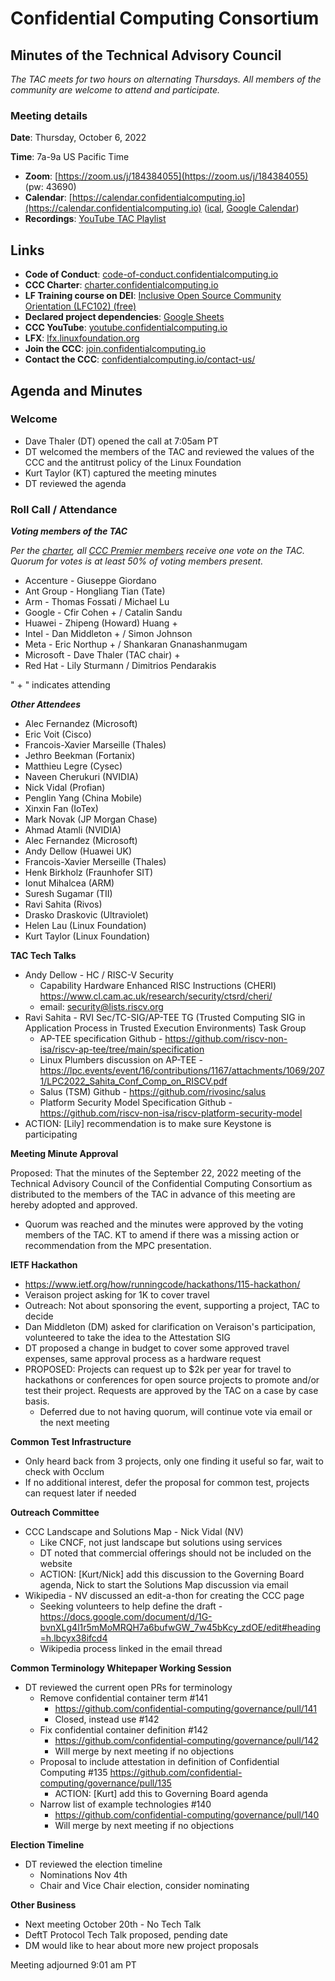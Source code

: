 # Confidential Computing Consortium

## Minutes of the Technical Advisory Council

*The TAC meets for two hours on alternating Thursdays. All members of the community are welcome to attend and participate.*

### Meeting details

**Date**: Thursday, October 6, 2022

**Time**: 7a-9a US Pacific Time

* **Zoom**: [https://zoom.us/j/184384055](https://zoom.us/j/184384055) (pw: 43690)
* **Calendar**: [https://calendar.confidentialcomputing.io](https://calendar.confidentialcomputing.io) ([ical](https://calendar.google.com/calendar/ical/c_c0pcihr7n2n1k3a38i32d9ag10%40group.calendar.google.com/public/basic.ics), [Google Calendar](https://calendar.google.com/calendar/u/0/r?cid=c_c0pcihr7n2n1k3a38i32d9ag10@group.calendar.google.com))
* **Recordings**: [YouTube TAC Playlist](https://www.youtube.com/playlist?list=PLmfkUJc39uMjaB_I1dYW72I44kr9QzG_B)

## Links

* **Code of Conduct**: [code-of-conduct.confidentialcomputing.io](https://code-of-conduct.confidentialcomputing.io)
* **CCC Charter**: [charter.confidentialcomputing.io](https://charter.confidentialcomputing.io)
* **LF Training course on DEI**: [Inclusive Open Source Community Orientation (LFC102) (free)](https://training.linuxfoundation.org/training/inclusive-open-source-community-orientation-lfc102/)
* **Declared project dependencies**: [Google Sheets](https://docs.google.com/spreadsheets/d/1UKnbbGWXYLjnPZsox3zmYo59nv3XSXjePfas5E2fER0/edit#gid=0)
* **CCC YouTube**: [youtube.confidentialcomputing.io](https://youtube.confidentialcomputing.io)
* **LFX**: [lfx.linuxfoundation.org](https://lfx.linuxfoundation.org)
* **Join the CCC**: [join.confidentialcomputing.io](https://join.confidentialcomputing.io)
* **Contact the CCC**: [confidentialcomputing.io/contact-us/](https://confidentialcomputing.io/contact-us/)

## Agenda and Minutes

### Welcome
   * Dave Thaler (DT) opened the call at 7:05am PT
   * DT welcomed the members of the TAC and reviewed the values of the CCC and the antitrust policy of the Linux Foundation
   * Kurt Taylor (KT) captured the meeting minutes
   * DT reviewed the agenda

### Roll Call / Attendance

***Voting members of the TAC***

*Per the [charter](https://charter.confidentialcomputing.io), all [CCC Premier members](https://confidentialcomputing.io/members/) receive one vote on the TAC. Quorum for votes is at least 50% of voting members present.*

   * Accenture - Giuseppe Giordano
   * Ant Group - Hongliang Tian (Tate)
   * Arm - Thomas Fossati / Michael Lu
   * Google - Cfir Cohen + / Catalin Sandu
   * Huawei - Zhipeng (Howard) Huang +
   * Intel - Dan Middleton + / Simon Johnson
   * Meta - Eric Northup + / Shankaran Gnanashanmugam
   * Microsoft - Dave Thaler (TAC chair) +
   * Red Hat - Lily Sturmann  / Dimitrios Pendarakis

   " + " indicates attending

***Other Attendees***

   * Alec Fernandez (Microsoft)
   * Eric Voit (Cisco)
   * Francois-Xavier Marseille (Thales)
   * Jethro Beekman (Fortanix)
   * Matthieu Legre (Cysec)
   * Naveen Cherukuri (NVIDIA)
   * Nick Vidal (Profian)
   * Penglin Yang (China Mobile)
   * Xinxin Fan (IoTex)
   * Mark Novak (JP Morgan Chase)
   * Ahmad Atamli (NVIDIA)
   * Alec Fernandez (Microsoft)
   * Andy Dellow (Huawei UK)
   * Francois-Xavier Merseille (Thales)
   * Henk Birkholz (Fraunhofer SIT)
   * Ionut Mihalcea (ARM)
   * Suresh Sugamar (TII)
   * Ravi Sahita (Rivos)
   * Drasko Draskovic (Ultraviolet)
   * Helen Lau (Linux Foundation)
   * Kurt Taylor (Linux Foundation)

**TAC Tech Talks**

* Andy Dellow - HC / RISC-V Security
   * Capability Hardware Enhanced RISC Instructions (CHERI) https://www.cl.cam.ac.uk/research/security/ctsrd/cheri/
   * email: security@lists.riscv.org
* Ravi Sahita - RVI Sec/TC-SIG/AP-TEE TG (Trusted Computing SIG in Application Process in Trusted Execution Environments) Task Group
   * AP-TEE specification Github - https://github.com/riscv-non-isa/riscv-ap-tee/tree/main/specification
   * Linux Plumbers discussion on AP-TEE - https://lpc.events/event/16/contributions/1167/attachments/1069/2071/LPC2022_Sahita_Conf_Comp_on_RISCV.pdf
   * Salus (TSM) Github - https://github.com/rivosinc/salus
   * Platform Security Model Specification Github - https://github.com/riscv-non-isa/riscv-platform-security-model
* ACTION: [Lily] recommendation is to make sure Keystone is participating

**Meeting Minute Approval**

Proposed: That the minutes of the September 22, 2022 meeting of the Technical Advisory Council of the Confidential Computing Consortium as distributed to the members of the TAC in advance of this meeting are hereby adopted and approved.

   * Quorum was reached and the minutes were approved by the voting members of the TAC. KT to amend if there was a missing action or recommendation from the MPC presentation.

**IETF Hackathon**

* https://www.ietf.org/how/runningcode/hackathons/115-hackathon/
* Veraison project asking for 1K to cover travel
* Outreach: Not about sponsoring the event, supporting a project, TAC to decide
* Dan Middleton (DM) asked for clarification on Veraison's participation, volunteered to take the idea to the Attestation SIG
* DT proposed a change in budget to cover some approved travel expenses, same approval process as a hardware request
* PROPOSED: Projects can request up to $2k per year for travel to hackathons or conferences for open source projects to promote and/or test their project. Requests are approved by the TAC on a case by case basis.
   * Deferred due to not having quorum, will continue vote via email or the next meeting

**Common Test Infrastructure**

* Only heard back from 3 projects, only one finding it useful so far, wait to check with Occlum
* If no additional interest, defer the proposal for common test, projects can request later if needed

**Outreach Committee**

* CCC Landscape and Solutions Map - Nick Vidal (NV)
   * Like CNCF, not just landscape but solutions using services
   * DT noted that commercial offerings should not be included on the website
   * ACTION: [Kurt/Nick] add this discussion to the Governing Board agenda, Nick to start the Solutions Map discussion via email
* Wikipedia - NV discussed an edit-a-thon for creating the CCC page
   * Seeking volunteers to help define the draft - https://docs.google.com/document/d/1G-bvnXLg4l1r5mMoMRQH7a6bufwGW_7w45bKcy_zdOE/edit#heading=h.lbcyx38ifcd4
   * Wikipedia process linked in the email thread

**Common Terminology Whitepaper Working Session**

* DT reviewed the current open PRs for terminology
	* Remove confidential container term #141
	  * https://github.com/confidential-computing/governance/pull/141
	  * Closed, instead use #142
	* Fix confidential container definition #142
	  * https://github.com/confidential-computing/governance/pull/142
	  * Will merge by next meeting if no objections
	* Proposal to include attestation in definition of Confidential Computing #135
	  https://github.com/confidential-computing/governance/pull/135
	  * ACTION: [Kurt] add this to Governing Board agenda
	* Narrow list of example technologies #140
	  * https://github.com/confidential-computing/governance/pull/140
	  * Will merge by next meeting if no objections

**Election Timeline**

* DT reviewed the election timeline
	* Nominations Nov 4th
	* Chair and Vice Chair election, consider nominating

**Other Business**

   * Next meeting October 20th - No Tech Talk
   * DeftT Protocol Tech Talk proposed, pending date
   * DM would like to hear about more new project proposals

Meeting adjourned 9:01 am PT
